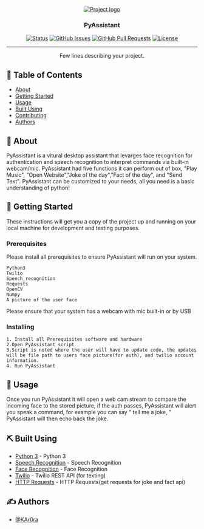 <p align="center">
  <a href="" rel="noopener">
 <img src="https://i.imgur.com/KAOnnUp.png" alt="Project logo"></a>
</p>

<h3 align="center">PyAssistant</h3>

<div align="center">

  [![Status](https://img.shields.io/badge/status-active-success.svg)]() 
  [![GitHub Issues](https://img.shields.io/github/issues/kylelobo/The-Documentation-Compendium.svg)](https://github.com/kylelobo/The-Documentation-Compendium/issues)
  [![GitHub Pull Requests](https://img.shields.io/github/issues-pr/kylelobo/The-Documentation-Compendium.svg)](https://github.com/kylelobo/The-Documentation-Compendium/pulls)
  [![License](https://img.shields.io/badge/license-MIT-blue.svg)](/LICENSE)

</div>

---

<p align="center"> Few lines describing your project.
    <br> 
</p>

## 📝 Table of Contents
- [About](#about)
- [Getting Started](#getting_started)
- [Usage](#usage)
- [Built Using](#built_using)
- [Contributing](../CONTRIBUTING.md)
- [Authors](#authors)

## 🧐 About <a name = "about"></a>
PyAssistant is a vitural desktop assistant that levarges face recognition for authentication and speech recognition to interpret commands via built-in webcam/mic. PyAssistant had five functions it can perform out of box, "Play Music", "Open Website","Joke of the day","Fact of the day", and "Send Text". PyAssistant can be customized to your needs, all you need is a basic understanding of python!

## 🏁 Getting Started <a name = "getting_started"></a>
These instructions will get you a copy of the project up and running on your local machine for development and testing purposes. 

### Prerequisites
Please install all prerequisites to ensure PyAssistant will run on your system.

```
Python3
Twilio 
Speech_recognition
Requests
OpenCV
Numpy
A picture of the user face
```
Please ensure that your system has a webcam with mic built-in or by USB

### Installing

```
1. Install all Prerequisites software and hardware
2.Open PyAssistant script
3.Script is noted where the user will have to update code, the updates will be file path to users face picture(for auth), and twilio account information. 
4. Run PyAssistant
```

## 🎈 Usage <a name="usage"></a>
Once you run PyAssistant it will open a web cam stream to compare the incoming face to the stored picture, if the auth passes, PyAssistant will alert you speak a command, for example you can say " tell me a joke, " PyAssistant will then echo back the joke. 


## ⛏️ Built Using <a name = "built_using"></a>
- [Python 3](https://www.python.org/downloads/) - Python 3
- [Speech Recognition](https://pypi.org/project/SpeechRecognition/) - Speech Recognition
- [Face Recognition](https://github.com/ageitgey/face_recognition) - Face Recognition
- [Twilio](https://pypi.org/project/twilio/) - Twilio REST API (for texting)
- [HTTP Requests](https://pypi.org/project/requests/) - HTTP Requests(get requests for joke and fact api)

## ✍️ Authors <a name = "authors"></a>
- [@KAr0ra](https://github.com/KAr0ra) 



